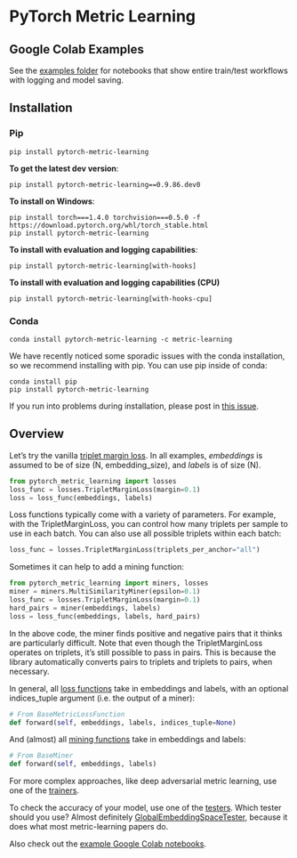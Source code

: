 # PyTorch Metric Learning

## Google Colab Examples
See the [examples folder](https://github.com/KevinMusgrave/pytorch-metric-learning/blob/master/examples/README.md) for notebooks that show entire train/test workflows with logging and model saving.

## Installation
### Pip
```
pip install pytorch-metric-learning
```

**To get the latest dev version**:
```
pip install pytorch-metric-learning==0.9.86.dev0
```

**To install on Windows**:
```
pip install torch===1.4.0 torchvision===0.5.0 -f https://download.pytorch.org/whl/torch_stable.html
pip install pytorch-metric-learning
```

**To install with evaluation and logging capabilities**:
```
pip install pytorch-metric-learning[with-hooks]
```

**To install with evaluation and logging capabilities (CPU)**
```
pip install pytorch-metric-learning[with-hooks-cpu]
```

### Conda
```
conda install pytorch-metric-learning -c metric-learning
```
We have recently noticed some sporadic issues with the conda installation, so we recommend installing with pip. You can use pip inside of conda:
```
conda install pip
pip install pytorch-metric-learning
```
If you run into problems during installation, please post in [this issue](https://github.com/KevinMusgrave/pytorch-metric-learning/issues/55#issue-600601602).



## Overview
Let’s try the vanilla [triplet margin loss](losses/#tripletmarginloss). In all examples, _embeddings_ is assumed to be of size (N, embedding_size), and _labels_ is of size (N).
```python
from pytorch_metric_learning import losses
loss_func = losses.TripletMarginLoss(margin=0.1)
loss = loss_func(embeddings, labels)
```
Loss functions typically come with a variety of parameters. For example, with the TripletMarginLoss, you can control how many triplets per sample to use in each batch. You can also use all possible triplets within each batch:
```python
loss_func = losses.TripletMarginLoss(triplets_per_anchor="all")
```
Sometimes it can help to add a mining function:
```python
from pytorch_metric_learning import miners, losses
miner = miners.MultiSimilarityMiner(epsilon=0.1)
loss_func = losses.TripletMarginLoss(margin=0.1)
hard_pairs = miner(embeddings, labels)
loss = loss_func(embeddings, labels, hard_pairs)
```
In the above code, the miner finds positive and negative pairs that it thinks are particularly difficult. Note that even though the TripletMarginLoss operates on triplets, it’s still possible to pass in pairs. This is because the library automatically converts pairs to triplets and triplets to pairs, when necessary.

In general, all [loss functions](losses) take in embeddings and labels, with an optional indices_tuple argument (i.e. the output of a miner):
```python
# From BaseMetricLossFunction
def forward(self, embeddings, labels, indices_tuple=None)
```
And (almost) all [mining functions](miners) take in embeddings and labels:
```python
# From BaseMiner
def forward(self, embeddings, labels)
```

For more complex approaches, like deep adversarial metric learning, use one of the [trainers](trainers).

To check the accuracy of your model, use one of the [testers](testers). Which tester should you use? Almost definitely [GlobalEmbeddingSpaceTester](testers/#globalembeddingspacetester), because it does what most metric-learning papers do. 

Also check out the [example Google Colab notebooks](https://github.com/KevinMusgrave/pytorch-metric-learning/tree/master/examples).
